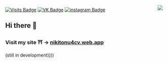 <a href="https://github.com/Nikitonu4">
  <img align="right" style="margin:0.5rem" src="https://github-readme-stats.vercel.app/api/top-langs/?username=nikitonu4&theme=buefy" />
</a>

[![Visits Badge](https://badges.pufler.dev/visits/Nikitonu4/Nikitonu4)](https:Nikitonu4.dev)
[![VK Badge](https://img.shields.io/badge/VK-Profile-informational?style=flat&logo=vk&logoColor=white&color=1CA2F1)](https://vk.com/nikitonu4pu)
[![instagram Badge](https://img.shields.io/badge/instagram-Profile-yellow?style=flat&logo=instagram&logoColor=white)](https://www.instagram.com/nikitonu4)

## Hi there 👋
### Visit my site ⛩ -> <a href="https://nikitonu4cv.web.app">nikitonu4cv.web.app</a>
(still in development))))
